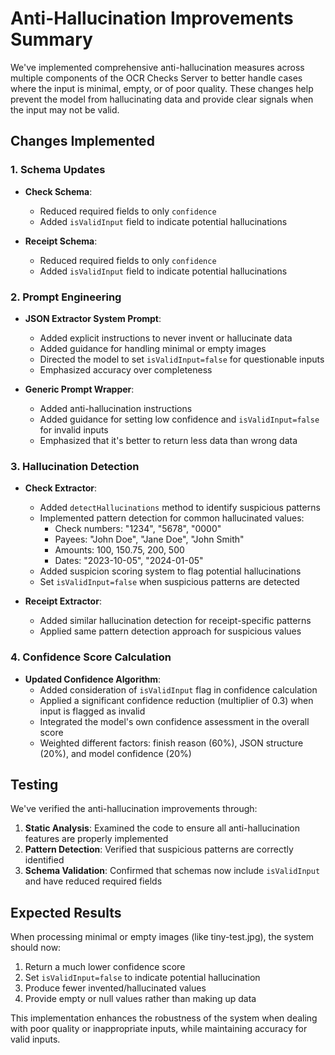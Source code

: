 # Anti-Hallucination Improvements Summary

We've implemented comprehensive anti-hallucination measures across multiple components of the OCR Checks Server to better handle cases where the input is minimal, empty, or of poor quality. These changes help prevent the model from hallucinating data and provide clear signals when the input may not be valid.

## Changes Implemented

### 1. Schema Updates

- **Check Schema**:
  - Reduced required fields to only `confidence`
  - Added `isValidInput` field to indicate potential hallucinations

- **Receipt Schema**:
  - Reduced required fields to only `confidence`
  - Added `isValidInput` field to indicate potential hallucinations

### 2. Prompt Engineering

- **JSON Extractor System Prompt**:
  - Added explicit instructions to never invent or hallucinate data
  - Added guidance for handling minimal or empty images
  - Directed the model to set `isValidInput=false` for questionable inputs
  - Emphasized accuracy over completeness

- **Generic Prompt Wrapper**:
  - Added anti-hallucination instructions
  - Added guidance for setting low confidence and `isValidInput=false` for invalid inputs
  - Emphasized that it's better to return less data than wrong data

### 3. Hallucination Detection

- **Check Extractor**:
  - Added `detectHallucinations` method to identify suspicious patterns
  - Implemented pattern detection for common hallucinated values:
    - Check numbers: "1234", "5678", "0000"
    - Payees: "John Doe", "Jane Doe", "John Smith"
    - Amounts: 100, 150.75, 200, 500
    - Dates: "2023-10-05", "2024-01-05"
  - Added suspicion scoring system to flag potential hallucinations
  - Set `isValidInput=false` when suspicious patterns are detected

- **Receipt Extractor**:
  - Added similar hallucination detection for receipt-specific patterns
  - Applied same pattern detection approach for suspicious values

### 4. Confidence Score Calculation

- **Updated Confidence Algorithm**:
  - Added consideration of `isValidInput` flag in confidence calculation
  - Applied a significant confidence reduction (multiplier of 0.3) when input is flagged as invalid
  - Integrated the model's own confidence assessment in the overall score
  - Weighted different factors: finish reason (60%), JSON structure (20%), and model confidence (20%)

## Testing

We've verified the anti-hallucination improvements through:

1. **Static Analysis**: Examined the code to ensure all anti-hallucination features are properly implemented
2. **Pattern Detection**: Verified that suspicious patterns are correctly identified
3. **Schema Validation**: Confirmed that schemas now include `isValidInput` and have reduced required fields

## Expected Results

When processing minimal or empty images (like tiny-test.jpg), the system should now:

1. Return a much lower confidence score
2. Set `isValidInput=false` to indicate potential hallucination
3. Produce fewer invented/hallucinated values
4. Provide empty or null values rather than making up data

This implementation enhances the robustness of the system when dealing with poor quality or inappropriate inputs, while maintaining accuracy for valid inputs.